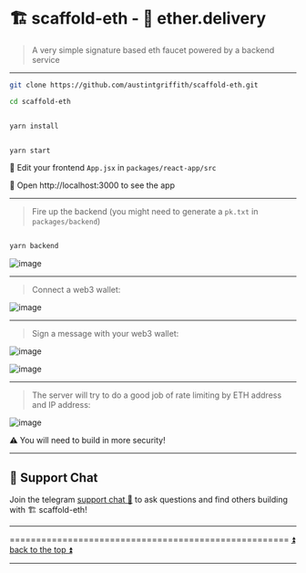 # 🏗 scaffold-eth - 🚛 ether.delivery

> A very simple signature based eth faucet powered by a backend service

---


```bash
git clone https://github.com/austintgriffith/scaffold-eth.git

cd scaffold-eth
```

```bash

yarn install

```

```bash

yarn start

```

📝 Edit your frontend `App.jsx` in `packages/react-app/src`

📱 Open http://localhost:3000 to see the app



---

> Fire up the backend (you might need to generate a `pk.txt` in `packages/backend`)

```bash

yarn backend

```

![image](https://user-images.githubusercontent.com/2653167/117460618-f1ba0a80-af09-11eb-9b98-f7655a8db096.png)


---

> Connect a web3 wallet:

![image](https://user-images.githubusercontent.com/2653167/117459398-963b4d00-af08-11eb-84d6-1b690fba6fff.png)


---

> Sign a message with your web3 wallet:

![image](https://user-images.githubusercontent.com/2653167/117459227-655b1800-af08-11eb-9ada-e4d1d9e8da10.png)

![image](https://user-images.githubusercontent.com/2653167/117459503-b5d27580-af08-11eb-9f47-10fcd5370fc6.png)


---



> The server will try to do a good job of rate limiting by ETH address and IP address:

![image](https://user-images.githubusercontent.com/2653167/117459590-cbe03600-af08-11eb-9523-ebe7543c9fab.png)

⚠️ You will need to build in more security!

----

## 💬 Support Chat

Join the telegram [support chat 💬](https://t.me/joinchat/KByvmRe5wkR-8F_zz6AjpA)  to ask questions and find others building with 🏗 scaffold-eth!

---

===================================================== [⏫ back to the top ⏫](https://github.com/austintgriffith/scaffold-eth#-scaffold-eth)

---
